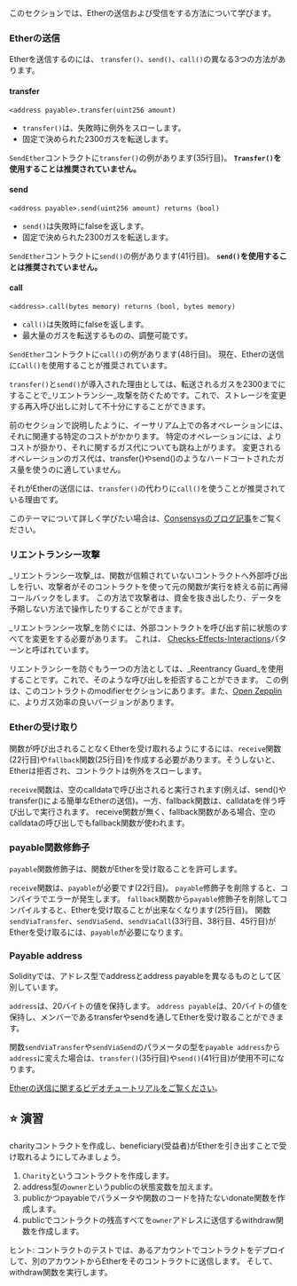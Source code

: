 このセクションでは、Etherの送信および受信をする方法について学びます。

### Etherの送信

Etherを送信するのには、 `transfer()`、`send()`、`call()`の異なる3つの方法があります。

#### **transfer**

`<address payable>.transfer(uint256 amount)`

- `transfer()`は、失敗時に例外をスローします。
- 固定で決められた2300ガスを転送します。

`SendEther`コントラクトに`transfer()`の例があります(35行目)。
**`Transfer()`を使用することは推奨されていません。**

#### **send**

`<address payable>.send(uint256 amount) returns (bool)`

- `send()`は失敗時にfalseを返します。
- 固定で決められた2300ガスを転送します。

`SendEther`コントラクトに`send()`の例があります(41行目)。
**`send()`を使用することは推奨されていません。**

#### **call**

`<address>.call(bytes memory) returns (bool, bytes memory)`

- `call()`は失敗時にfalseを返します。
- 最大量のガスを転送するものの、調整可能です。

`SendEther`コントラクトに`call()`の例があります(48行目)。
現在、Etherの送信に`Call()`を使用することが推奨されています。

`transfer()`と`send()`が導入された理由としては、転送されるガスを2300までにすることで_リエントランシー_攻撃を防ぐためです。これで、ストレージを変更する再入呼び出しに対して不十分にすることができます。

前のセクションで説明したように、イーサリアム上での各オペレーションには、それに関連する特定のコストがかかります。 特定のオペレーションには、よりコストが掛かり、それに関するガス代についても跳ね上がります。 変更されるオペレーションのガス代は、transfer()やsend()のようなハードコートされたガス量を使うのに適していません。

それがEtherの送信には、`transfer()`の代わりに`call()`を使うことが推奨されている理由です。

このテーマについて詳しく学びたい場合は、<a href="https://consensys.net/diligence/blog/2019/09/stop-using-soliditys-transfer-now/" target="_blank">Consensysのブログ記事</a>をご覧ください。

### リエントランシー攻撃

_リエントランシー攻撃_は、関数が信頼されていないコントラクトへ外部呼び出しを行い、攻撃者がそのコントラクトを使って元の関数が実行を終える前に再帰コールバックをします。 この方法で攻撃者は、資金を抜き出したり、データを予期しない方法で操作したりすることができます。

_リエントランシー攻撃_を防ぐには、外部コントラクトを呼び出す前に状態のすべてを変更をする必要があります。 これは、 <a href="https://docs.soliditylang.org/en/latest/security-considerations.html#re-entrancy" target="_blank">Checks-Effects-Interactions</a>パターンと呼ばれています。

リエントランシーを防ぐもう一つの方法としては、_Reentrancy Guard_を使用することです。これで、そのような呼び出しを拒否することができます。 この例は、このコントラクトのmodifierセクションにあります。また、<a href="https://github.com/OpenZeppelin/openzeppelin-contracts/blob/master/contracts/security/ReentrancyGuard.sol" target="_blank">Open Zepplin</a>に、よりガス効率の良いバージョンがあります。

### Etherの受け取り

関数が呼び出されることなくEtherを受け取れるようにするには、`receive`関数(22行目)や`fallback`関数(25行目)を作成する必要があります。そうしないと、Etherは拒否され、コントラクトは例外をスローします。

`receive`関数は、空のcalldataで呼び出されると実行されます(例えば、send()やtransfer()による簡単なEtherの送信)。一方、fallback関数は、calldataを伴う呼び出しで実行されます。 receive関数が無く、fallback関数がある場合、空のcalldataの呼び出しでもfallback関数が使われます。

### payable関数修飾子

`payable`関数修飾子は、関数がEtherを受け取ることを許可します。

`receive`関数は、`payable`が必要です(22行目)。 `payable`修飾子を削除すると、コンパイラでエラーが発生します。 `fallback`関数から`payable`修飾子を削除してコンパイルすると、Etherを受け取ることが出来なくなります(25行目)。
関数 `sendViaTransfer`、`sendViaSend`、`sendViaCall`(33行目、38行目、45行目)がEtherを受け取るには、`payable`が必要になります。

### Payable address

Solidityでは、アドレス型でaddressとaddress payableを異なるものとして区別しています。

`address`は、20バイトの値を保持します。
`address payable`は、20バイトの値を保持し、メンバーであるtransferやsendを通してEtherを受け取ることができます。

関数`sendViaTransfer`や`sendViaSend`のパラメータの型を`payable address`から`address`に変えた場合は、`transfer()`(35行目)や`send()`(41行目)が使用不可になります。

<a href="https://www.youtube.com/watch?v=_5vGaqgzlG8" target="_blank">Etherの送信に関するビデオチュートリアルをご覧ください</a>。

## ⭐️ 演習

charityコントラクトを作成し、beneficiary(受益者)がEtherを引き出すことで受け取れるようにしてみましょう。

1. `Charity`というコントラクトを作成します。
2. address型の`owner`というpublicの状態変数を加えます。
3. publicかつpayableでパラメータや関数のコードを持たないdonate関数を作成します。
4. publicでコントラクトの残高すべてを`owner`アドレスに送信するwithdraw関数を作成します。

ヒント: コントラクトのテストでは、あるアカウントでコントラクトをデプロイして、別のアカウントからEtherをそのコントラクトに送信します。 そして、withdraw関数を実行します。